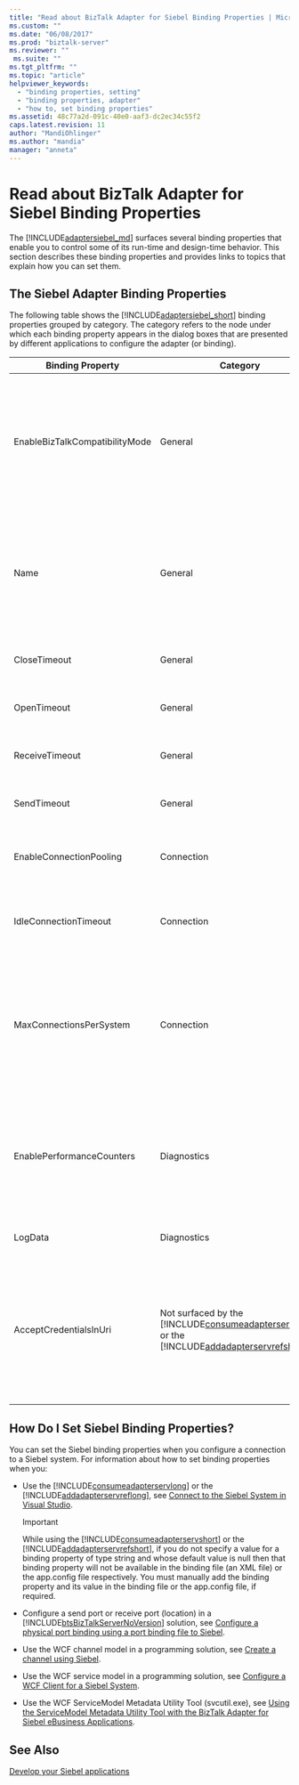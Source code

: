 ```yaml
---
title: "Read about BizTalk Adapter for Siebel Binding Properties | Microsoft Docs"
ms.custom: ""
ms.date: "06/08/2017"
ms.prod: "biztalk-server"
ms.reviewer: ""
 ms.suite: ""
ms.tgt_pltfrm: ""
ms.topic: "article"
helpviewer_keywords: 
  - "binding properties, setting"
  - "binding properties, adapter"
  - "how to, set binding properties"
ms.assetid: 48c77a2d-091c-40e0-aaf3-dc2ec34c55f2
caps.latest.revision: 11
author: "MandiOhlinger"
ms.author: "mandia"
manager: "anneta"
---
```

# Read about BizTalk Adapter for Siebel Binding Properties
The [!INCLUDE[adaptersiebel_md](../../includes/adaptersiebel-md.md)] surfaces several binding properties that enable you to control some of its run-time and design-time behavior. This section describes these binding properties and provides links to topics that explain how you can set them.  
  
## The Siebel Adapter Binding Properties  
 The following table shows the [!INCLUDE[adaptersiebel_short](../../includes/adaptersiebel-short-md.md)] binding properties grouped by category. The category refers to the node under which each binding property appears in the dialog boxes that are presented by different applications to configure the adapter (or binding).  
  
|Binding Property|Category|Description|.NET Type|  
|----------------------|--------------|-----------------|---------------|  
|EnableBizTalkCompatibilityMode|General|Specifies whether the BizTalk Layered Channel Binding Element should be loaded.<br /><br /> Set this to **True** to load the binding element. Otherwise, set this to **False**.<br /><br /> When using the adapters from [!INCLUDE[btsBizTalkServerNoVersion](../../includes/btsbiztalkservernoversion-md.md)], you must always set the property to **True**. When using the adapters from [!INCLUDE[btsVStudioNoVersion](../../includes/btsvstudionoversion-md.md)], you must always set the property to **False**.|bool (System.Boolean)|  
|Name|General|Specifies the name of the file generated by the [!INCLUDE[addadapterservreflong](../../includes/addadapterservreflong-md.md)] to hold the [!INCLUDE[nextref_btsWinCommFoundation](../../includes/nextref-btswincommfoundation-md.md)] client class. The [!INCLUDE[addadapterservrefshort](../../includes/addadapterservrefshort-md.md)] forms the file name by appending "Client" to the value of the **Name** property The default is "SiebelBinding"; for this value, the generated file will be named "SiebelBindingClient".|string|  
|CloseTimeout|General|Specifies the [!INCLUDE[nextref_btsWinCommFoundation](../../includes/nextref-btswincommfoundation-md.md)] connection close timeout. The default is 1 minute.|System.DateTime|  
|OpenTimeout|General|Specifies the [!INCLUDE[nextref_btsWinCommFoundation](../../includes/nextref-btswincommfoundation-md.md)] connection open timeout. The default is 1 minute.|System.DateTime|  
|ReceiveTimeout|General|Specifies the [!INCLUDE[nextref_btsWinCommFoundation](../../includes/nextref-btswincommfoundation-md.md)] message receive timeout. The default is 10 minutes.|System.DateTime|  
|SendTimeout|General|Specifies the [!INCLUDE[nextref_btsWinCommFoundation](../../includes/nextref-btswincommfoundation-md.md)] message send timeout. The default is 1 minute.|System.DateTime|  
|EnableConnectionPooling|Connection|Specifies whether the [!INCLUDE[adaptersiebel_short](../../includes/adaptersiebel-short-md.md)] connection pool is enabled. The default is **true**, which specifies that the connection pool is enabled.|bool (System.Boolean)|  
|IdleConnectionTimeout|Connection|Specifies the [!INCLUDE[adaptersiebel_short](../../includes/adaptersiebel-short-md.md)] idle connection timeout. When a connection is idle for a period that exceeds this timeout, the connection will be disposed. The default is 1 minute.|System.DateTime|  
|MaxConnectionsPerSystem|Connection|Specifies the maximum number of connections in the [!INCLUDE[adaptersiebel_short](../../includes/adaptersiebel-short-md.md)] connection pool. The default is 5. **MaxConnectionsPerSystem** is a static property within an application domain. This means that when you change **MaxConnectionsPerSystem** for one binding instance in an application domain, the new value applies to all objects created from all binding instances within that application domain.|int (System.Int32)|  
|EnablePerformanceCounters|Diagnostics|Specifies whether the [!INCLUDE[afproductnameshort](../../includes/afproductnameshort-md.md)] performance counters and the [!INCLUDE[adaptersiebel_short](../../includes/adaptersiebel-short-md.md)] LOB Latency performance counter are enabled. The default is **true**; performance counters are enabled. The [!INCLUDE[adaptersiebel_short](../../includes/adaptersiebel-short-md.md)] LOB Latency performance counter measures the total time the adapter spends in making calls to the Siebel system.|bool (System.Boolean)|  
|LogData|Diagnostics|Specifies whether to capture business data in traces. The default is **false**; business data is not captured.|bool (System.Boolean)|  
|AcceptCredentialsInUri|Not surfaced by the [!INCLUDE[consumeadapterservshort](../../includes/consumeadapterservshort-md.md)] or the [!INCLUDE[addadapterservrefshort](../../includes/addadapterservrefshort-md.md)].|Specifies whether the Siebel connection URI can contain user credentials for the Siebel system. The default is **false**, which disables user credentials in the connection URI. If **AcceptCredentialsInUri** is **false** and the connection URI contains user credentials, the [!INCLUDE[adaptersiebel_short](../../includes/adaptersiebel-short-md.md)] throws an exception. You can set **AcceptCredentialsInUri** to **true** if you must specify credentials in the URI. For more information, see [Create the Siebel system connection URI](../../adapters-and-accelerators/adapter-siebel/create-the-siebel-system-connection-uri.md).|bool (System.Boolean)|  
  
## How Do I Set Siebel Binding Properties?  
 You can set the Siebel binding properties when you configure a connection to a Siebel system. For information about how to set binding properties when you:  
  
-   Use the [!INCLUDE[consumeadapterservlong](../../includes/consumeadapterservlong-md.md)] or the [!INCLUDE[addadapterservreflong](../../includes/addadapterservreflong-md.md)], see [Connect to the Siebel System in Visual Studio](../../adapters-and-accelerators/adapter-siebel/connect-to-the-siebel-system-in-visual-studio.md).  
  
    > [!IMPORTANT]
    >  While using the [!INCLUDE[consumeadapterservshort](../../includes/consumeadapterservshort-md.md)] or the [!INCLUDE[addadapterservrefshort](../../includes/addadapterservrefshort-md.md)], if you do not specify a value for a binding property of type string and whose default value is null then that binding property will not be available in the binding file (an XML file) or the app.config file respectively. You must manually add the binding property and its value in the binding file or the app.config file, if required.  
  
-   Configure a send port or receive port (location) in a [!INCLUDE[btsBizTalkServerNoVersion](../../includes/btsbiztalkservernoversion-md.md)] solution, see [Configure a physical port binding using a port binding file to Siebel](../../adapters-and-accelerators/adapter-siebel/configure-a-physical-port-binding-using-a-port-binding-file-to-siebel.md).
  
-   Use the WCF channel model in a programming solution, see [Create a channel using Siebel](../../adapters-and-accelerators/adapter-siebel/create-a-channel-using-siebel.md).  
  
-   Use the WCF service model in a programming solution, see [Configure a WCF Client for a Siebel System](../../adapters-and-accelerators/adapter-siebel/configure-a-wcf-client-for-a-siebel-system.md).  
  
-   Use the WCF ServiceModel Metadata Utility Tool (svcutil.exe), see [Using the ServiceModel Metadata Utility Tool with the BizTalk Adapter for Siebel eBusiness Applications](../../adapters-and-accelerators/adapter-siebel/use-the-servicemodel-metadata-utility-with-the-siebel-adapter.md).  
  
## See Also  
[Develop your Siebel applications](../../adapters-and-accelerators/adapter-siebel/develop-your-siebel-applications.md)